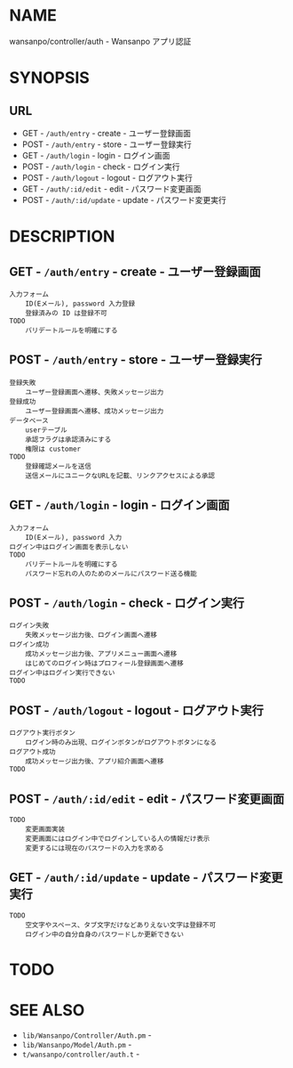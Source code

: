 # NAME

wansanpo/controller/auth - Wansanpo アプリ認証

# SYNOPSIS

## URL

- GET - `/auth/entry` - create - ユーザー登録画面
- POST - `/auth/entry` - store - ユーザー登録実行
- GET - `/auth/login` - login - ログイン画面
- POST - `/auth/login` - check - ログイン実行
- POST - `/auth/logout` - logout - ログアウト実行
- GET - `/auth/:id/edit` - edit - パスワード変更画面
- POST - `/auth/:id/update` - update - パスワード変更実行

# DESCRIPTION

## GET - `/auth/entry` - create - ユーザー登録画面

```
入力フォーム
    ID(Eメール), password 入力登録
    登録済みの ID は登録不可
TODO
    バリデートルールを明確にする
```

## POST - `/auth/entry` - store - ユーザー登録実行

```
登録失敗
    ユーザー登録画面へ遷移、失敗メッセージ出力
登録成功
    ユーザー登録画面へ遷移、成功メッセージ出力
データベース
    userテーブル
    承認フラグは承認済みにする
    権限は customer
TODO
    登録確認メールを送信
    送信メールにユニークなURLを記載、リンクアクセスによる承認
```

## GET - `/auth/login` - login - ログイン画面

```
入力フォーム
    ID(Eメール), password 入力
ログイン中はログイン画面を表示しない
TODO
    バリデートルールを明確にする
    パスワード忘れの人のためのメールにパスワード送る機能
```

## POST - `/auth/login` - check - ログイン実行

```
ログイン失敗
    失敗メッセージ出力後、ログイン画面へ遷移
ログイン成功
    成功メッセージ出力後、アプリメニュー画面へ遷移
    はじめてのログイン時はプロフィール登録画面へ遷移
ログイン中はログイン実行できない
TODO
```

## POST - `/auth/logout` - logout - ログアウト実行

```
ログアウト実行ボタン
    ログイン時のみ出現、ログインボタンがログアウトボタンになる
ログアウト成功
    成功メッセージ出力後、アプリ紹介画面へ遷移
TODO
```

## POST - `/auth/:id/edit` - edit - パスワード変更画面

```
TODO
    変更画面実装
    変更画面にはログイン中でログインしている人の情報だけ表示
    変更するには現在のパスワードの入力を求める
```

## GET - `/auth/:id/update` - update - パスワード変更実行

```
TODO
    空文字やスペース、タブ文字だけなどありえない文字は登録不可
    ログイン中の自分自身のパスワードしか更新できない
```

# TODO

# SEE ALSO

- `lib/Wansanpo/Controller/Auth.pm` -
- `lib/Wansanpo/Model/Auth.pm` -
- `t/wansanpo/controller/auth.t` -
